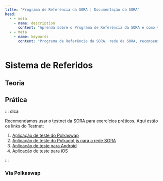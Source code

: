 ```yaml
---
title: "Programa de Referência da SORA | Documentação da SORA"
head:
  - - meta
    - name: description
      content: "Aprenda sobre o Programa de Referência da SORA e como você pode receber recompensas por indicar novos usuários para a rede da SORA. Descubra os benefícios de participar do programa de referência, o processo de indicação e as recompensas que você pode obter ao ajudar a expandir o ecossistema da SORA."
  - - meta
    - name: keywords
      content: "Programa de Referência da SORA, rede da SORA, recompensas por indicações, processo de indicação, indicações de usuários"
---
```


# Sistema de Referidos

## Teoria

<!-- @include: /pt/snippets/referral-theory.md -->

## Prática

::: dica

Recomendamos usar o testnet da SORA para exercícios práticos. Aqui estão os links do Testnet:

1. [Aplicação de teste do Polkaswap](https://test.polkaswap.io/)
2. [Aplicação de teste do Polkadot js para a rede SORA](https://polkadot.js.org/apps/?rpc=wss%3A%2F%2Fws.stage.sora2.soramitsu.co.jp#/explorer)
3. [Aplicação de teste para Android](https://play.google.com/store/apps/details?id=jp.co.soramitsu.sora.communitytesting&hl=en&gl=US)
4. [Aplicação de teste para iOS](https://testflight.apple.com/join/670hF438)

:::

### Via Polkaswap

<!-- @include: /pt/snippets/referral-polkaswap.md -->
